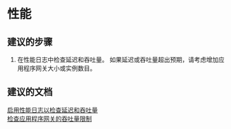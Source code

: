 <properties
    pageTitle="性能"
    description="性能"
    service="microsoft.network"
    resource="applicationgateways"
    authors="aashu"
    displayOrder=""
    selfHelpType="generic"
    supportTopicIds="32436962"
    resourceTags=""
    productPesIds="15922"
    cloudEnvironments="public"
/>


# 性能

## **建议的步骤**
1. 在性能日志中检查延迟和吞吐量。 如果延迟或吞吐量超出预期，请考虑增加应用程序网关大小或实例数目。

## **建议的文档**
[启用性能日志以检查延迟和吞吐量](https://azure.microsoft.com/documentation/articles/application-gateway-diagnostics/)<br>
[检查应用程序网关的吞吐量限制](https://azure.microsoft.com/documentation/articles/application-gateway-introduction/)



<!--HONumber=Jul16_HO4-->


